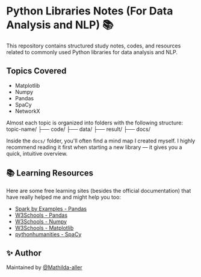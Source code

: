 # Python Libraries Notes (For Data Analysis and NLP) 📚

This repository contains structured study notes, codes, and resources related to commonly used Python libraries for data analysis and NLP.

##  Topics Covered
-  Matplotlib
-  Numpy
-  Pandas
-  SpaCy
-  NetworkX

Almost each topic is organized into folders with the following structure:
topic-name/ ├── code/ ├── data/ ├── result/ ├── docs/

Inside the `docs/` folder, you'll often find a mind map I created myself. I highly recommend reading it first when starting a new library — it gives you a quick, intuitive overview.

## 📚 Learning Resources
Here are some free learning sites (besides the official documentation) that have really helped me and might help you too:

- [Spark by Examples - Pandas](https://sparkbyexamples.com/python-pandas-tutorial-for-beginners/)
- [W3Schools - Pandas](https://www.w3schools.com/python/pandas/default.asp)
- [W3Schools - Numpy](https://www.w3schools.com/python/numpy/default.asp)
- [W3Schools - Matplotlib](https://www.w3schools.com/python/matplotlib_intro.asp)
- [pythonhumanities - SpaCy](http://spacy.pythonhumanities.com/intro.html)


## ✨ Author
Maintained by [@Mathilda-aller](https://github.com/Mathilda-aller)




